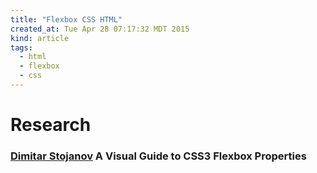 ```yaml
---
title: "Flexbox CSS HTML"
created_at: Tue Apr 28 07:17:32 MDT 2015
kind: article
tags:
  - html
  - flexbox
  - css
---
```


# Research

### [Dimitar Stojanov](https://scotch.io/tutorials/a-visual-guide-to-css3-flexbox-properties) A Visual Guide to CSS3 Flexbox Properties 

